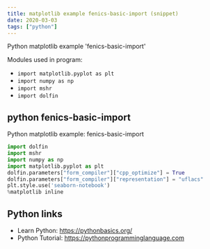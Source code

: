 ```yaml
---
title: matplotlib example fenics-basic-import (snippet)
date: 2020-03-03
tags: ["python"]
---
```

Python matplotlib example 'fenics-basic-import'


Modules used in program: 
* `import matplotlib.pyplot as plt`
* `import numpy as np`
* `import mshr`
* `import dolfin`

## python fenics-basic-import

Python matplotlib example: fenics-basic-import

```python
import dolfin
import mshr
import numpy as np
import matplotlib.pyplot as plt
dolfin.parameters["form_compiler"]["cpp_optimize"] = True
dolfin.parameters["form_compiler"]["representation"] = "uflacs"
plt.style.use('seaborn-notebook')
%matplotlib inline


```

## Python links

- Learn Python: https://pythonbasics.org/
- Python Tutorial: https://pythonprogramminglanguage.com
